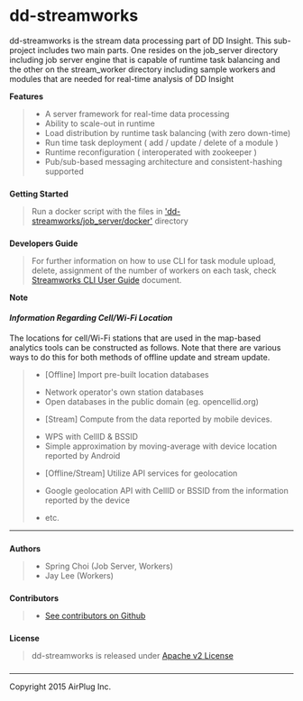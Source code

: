 

dd-streamworks
===

dd-streamworks is the stream data processing part of DD Insight. This sub-project includes two main parts. One resides on the job_server directory including job server engine that is capable of  runtime task balancing and the other on the stream_worker directory including sample workers and modules that are needed for real-time analysis of DD Insight

**Features**
> - A server framework for real-time data processing
> - Ability to scale-out in runtime
> - Load distribution by runtime task balancing (with zero down-time)
> - Run time task deployment ( add / update / delete of a module )
> - Runtime reconfiguration ( interoperated with zookeeper )
> - Pub/sub-based messaging architecture and consistent-hashing supported


### 
**Getting Started**
> Run a docker script with the files in ['dd-streamworks/job_server/docker']() directory

### 
**Developers Guide**
> For further information on how to use CLI for task module upload, delete, assignment of the number of workers on each task, check [Streamworks CLI User Guide](http://github.com/ddinsight/dd-streamworks) document.

**Note**
#### *Information Regarding Cell/Wi-Fi Location*
The locations for cell/Wi-Fi stations that are used in the map-based analytics tools can be constructed as follows. Note that there are various ways to do this for both methods of offline update and stream update.
> - [Offline] Import pre-built location databases
>  * Network operator's own station databases
>  * Open databases in the public domain (eg. opencellid.org) 
> - [Stream] Compute from the data reported by mobile devices. 
>  * WPS with CellID & BSSID
>  * Simple approximation by moving-average with device location reported by Android
> - [Offline/Stream] Utilize API services for geolocation 
>  * Google geolocation API with CellID or BSSID from the information reported by the device
> - etc.

---
### 
**Authors**
> - Spring Choi (Job Server, Workers)
> - Jay Lee (Workers)

### 
**Contributors**
> - [See contributors on Github](http://)

### 
**License**
> dd-streamworks is released under [Apache v2 License](http://)


### 

----------

Copyright 2015 AirPlug Inc.